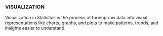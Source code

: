 ### VISUALIZATION
Visualization in Statistics is the process of turning raw data into visual representations like charts, graphs, and plots to make patterns, trends, and insights easier to understand.
